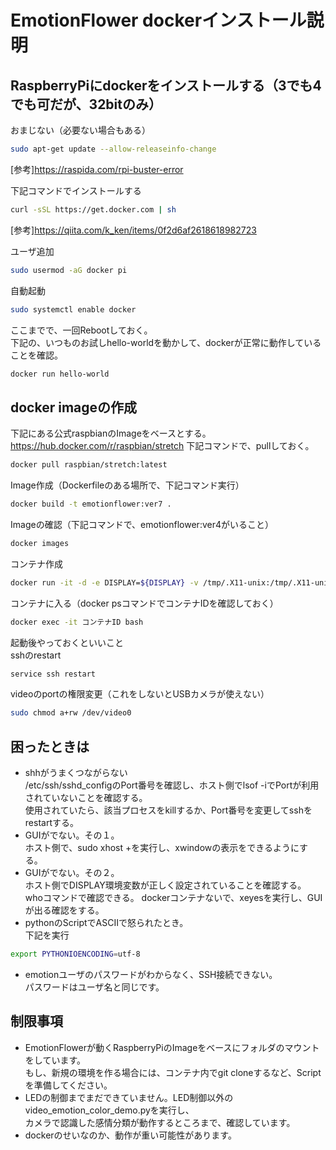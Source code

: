 # EmotionFlower dockerインストール説明

## RaspberryPiにdockerをインストールする（3でも4でも可だが、32bitのみ）

おまじない（必要ない場合もある）
```bash
sudo apt-get update --allow-releaseinfo-change
```
[参考]<https://raspida.com/rpi-buster-error> 

下記コマンドでインストールする  
```bash
curl -sSL https://get.docker.com | sh  
```
[参考]<https://qiita.com/k_ken/items/0f2d6af2618618982723>  

ユーザ追加
```bash
sudo usermod -aG docker pi 
```
自動起動
```bash
sudo systemctl enable docker
```

ここまでで、一回Rebootしておく。  
下記の、いつものお試しhello-worldを動かして、dockerが正常に動作していることを確認。
```bash
docker run hello-world
```

## docker imageの作成
下記にある公式raspbianのImageをベースとする。  
<https://hub.docker.com/r/raspbian/stretch>
下記コマンドで、pullしておく。
```bash
docker pull raspbian/stretch:latest
```
Image作成（Dockerfileのある場所で、下記コマンド実行）
```bash
docker build -t emotionflower:ver7 .
```
Imageの確認（下記コマンドで、emotionflower:ver4がいること）
```bash
docker images
```
コンテナ作成
```bash
docker run -it -d -e DISPLAY=${DISPLAY} -v /tmp/.X11-unix:/tmp/.X11-unix -v $HOME/.Xauthority:/root/.Xauthority -v/home/pi/smartlife:/home/emotion --device=/dev/video0:/dev/video0 --device=/dev/mem:/dev/mem --net=host  emotionflower:ver7 bash
```
コンテナに入る（docker psコマンドでコンテナIDを確認しておく）
```bash
docker exec -it コンテナID bash
```
起動後やっておくといいこと  
sshのrestart
```bash
service ssh restart
```
videoのportの権限変更（これをしないとUSBカメラが使えない）
```bash
sudo chmod a+rw /dev/video0
```

## 困ったときは
* shhがうまくつながらない  
/etc/ssh/sshd_configのPort番号を確認し、ホスト側でlsof -iでPortが利用されていないことを確認する。  
使用されていたら、該当プロセスをkillするか、Port番号を変更してsshをrestartする。
* GUIがでない。その１。  
ホスト側で、sudo xhost +を実行し、xwindowの表示をできるようにする。  
* GUIがでない。その２。  
ホスト側でDISPLAY環境変数が正しく設定されていることを確認する。  
whoコマンドで確認できる。
dockerコンテナないで、xeyesを実行し、GUIが出る確認をする。
* pythonのScriptでASCIIで怒られたとき。  
下記を実行  
```bash
export PYTHONIOENCODING=utf-8
```
* emotionユーザのパスワードがわからなく、SSH接続できない。  
パスワードはユーザ名と同じです。

## 制限事項
* EmotionFlowerが動くRaspberryPiのImageをベースにフォルダのマウントをしています。  
  もし、新規の環境を作る場合には、コンテナ内でgit cloneするなど、Scriptを準備してください。
* LEDの制御までまだできていません。LED制御以外のvideo_emotion_color_demo.pyを実行し、  
カメラで認識した感情分類が動作するところまで、確認しています。  
* dockerのせいなのか、動作が重い可能性があります。  








